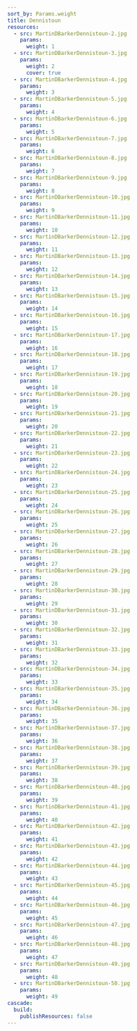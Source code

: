 ```yaml
---
sort_by: Params.weight
title: Dennistoun
resources:
  - src: MartinDBarkerDennistoun-2.jpg
    params:
      weight: 1
  - src: MartinDBarkerDennistoun-3.jpg
    params:
      weight: 2
      cover: true
  - src: MartinDBarkerDennistoun-4.jpg
    params:
      weight: 3
  - src: MartinDBarkerDennistoun-5.jpg
    params:
      weight: 4
  - src: MartinDBarkerDennistoun-6.jpg
    params:
      weight: 5
  - src: MartinDBarkerDennistoun-7.jpg
    params:
      weight: 6
  - src: MartinDBarkerDennistoun-8.jpg
    params:
      weight: 7
  - src: MartinDBarkerDennistoun-9.jpg
    params:
      weight: 8
  - src: MartinDBarkerDennistoun-10.jpg
    params:
      weight: 9
  - src: MartinDBarkerDennistoun-11.jpg
    params:
      weight: 10
  - src: MartinDBarkerDennistoun-12.jpg
    params:
      weight: 11
  - src: MartinDBarkerDennistoun-13.jpg
    params:
      weight: 12
  - src: MartinDBarkerDennistoun-14.jpg
    params:
      weight: 13
  - src: MartinDBarkerDennistoun-15.jpg
    params:
      weight: 14
  - src: MartinDBarkerDennistoun-16.jpg
    params:
      weight: 15
  - src: MartinDBarkerDennistoun-17.jpg
    params:
      weight: 16
  - src: MartinDBarkerDennistoun-18.jpg
    params:
      weight: 17
  - src: MartinDBarkerDennistoun-19.jpg
    params:
      weight: 18
  - src: MartinDBarkerDennistoun-20.jpg
    params:
      weight: 19
  - src: MartinDBarkerDennistoun-21.jpg
    params:
      weight: 20
  - src: MartinDBarkerDennistoun-22.jpg
    params:
      weight: 21
  - src: MartinDBarkerDennistoun-23.jpg
    params:
      weight: 22
  - src: MartinDBarkerDennistoun-24.jpg
    params:
      weight: 23
  - src: MartinDBarkerDennistoun-25.jpg
    params:
      weight: 24
  - src: MartinDBarkerDennistoun-26.jpg
    params:
      weight: 25
  - src: MartinDBarkerDennistoun-27.jpg
    params:
      weight: 26
  - src: MartinDBarkerDennistoun-28.jpg
    params:
      weight: 27
  - src: MartinDBarkerDennistoun-29.jpg
    params:
      weight: 28
  - src: MartinDBarkerDennistoun-30.jpg
    params:
      weight: 29
  - src: MartinDBarkerDennistoun-31.jpg
    params:
      weight: 30
  - src: MartinDBarkerDennistoun-32.jpg
    params:
      weight: 31
  - src: MartinDBarkerDennistoun-33.jpg
    params:
      weight: 32
  - src: MartinDBarkerDennistoun-34.jpg
    params:
      weight: 33
  - src: MartinDBarkerDennistoun-35.jpg
    params:
      weight: 34
  - src: MartinDBarkerDennistoun-36.jpg
    params:
      weight: 35
  - src: MartinDBarkerDennistoun-37.jpg
    params:
      weight: 36
  - src: MartinDBarkerDennistoun-38.jpg
    params:
      weight: 37
  - src: MartinDBarkerDennistoun-39.jpg
    params:
      weight: 38
  - src: MartinDBarkerDennistoun-40.jpg
    params:
      weight: 39
  - src: MartinDBarkerDennistoun-41.jpg
    params:
      weight: 40
  - src: MartinDBarkerDennistoun-42.jpg
    params:
      weight: 41
  - src: MartinDBarkerDennistoun-43.jpg
    params:
      weight: 42
  - src: MartinDBarkerDennistoun-44.jpg
    params:
      weight: 43
  - src: MartinDBarkerDennistoun-45.jpg
    params:
      weight: 44
  - src: MartinDBarkerDennistoun-46.jpg
    params:
      weight: 45
  - src: MartinDBarkerDennistoun-47.jpg
    params:
      weight: 46
  - src: MartinDBarkerDennistoun-48.jpg
    params:
      weight: 47
  - src: MartinDBarkerDennistoun-49.jpg
    params:
      weight: 48
  - src: MartinDBarkerDennistoun-50.jpg
    params:
      weight: 49
cascade:
  build:
    publishResources: false
---
```




